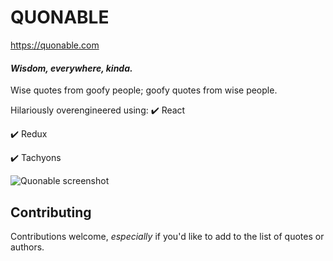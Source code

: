 # QUONABLE
https://quonable.com

#### _Wisdom, everywhere, kinda._

Wise quotes from goofy people; goofy quotes from wise people.

Hilariously overengineered using:
✔️ React

✔️ Redux

✔️ Tachyons


<img src="https://i.imgur.com/z5EEbmY.jpg" alt="Quonable screenshot">

## Contributing

Contributions welcome, _especially_ if you'd like to add to the list of quotes or authors.
